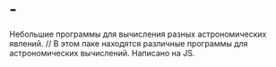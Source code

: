 # -
Небольшие программы для вычисления разных астрономических явлений.
// В этом паке находятся различные программы для астрономических вычислений. Написано на JS. 
